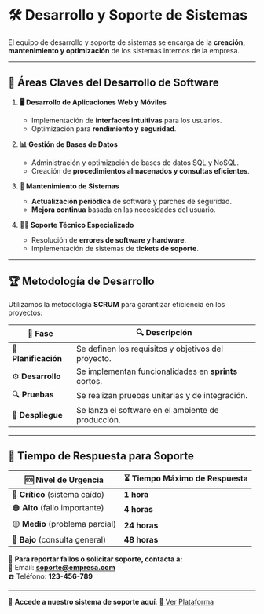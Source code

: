 # 🛠️ Desarrollo y Soporte de Sistemas

El equipo de desarrollo y soporte de sistemas se encarga de la **creación, mantenimiento y optimización** de los sistemas internos de la empresa.

---

## 🚀 **Áreas Claves del Desarrollo de Software**
1. **🖥️ Desarrollo de Aplicaciones Web y Móviles**  
   - Implementación de **interfaces intuitivas** para los usuarios.  
   - Optimización para **rendimiento y seguridad**.

2. **📊 Gestión de Bases de Datos**  
   - Administración y optimización de bases de datos SQL y NoSQL.  
   - Creación de **procedimientos almacenados y consultas eficientes**.

3. **🔄 Mantenimiento de Sistemas**  
   - **Actualización periódica** de software y parches de seguridad.  
   - **Mejora continua** basada en las necesidades del usuario.

4. **👨‍💻 Soporte Técnico Especializado**  
   - Resolución de **errores de software y hardware**.  
   - Implementación de sistemas de **tickets de soporte**.

---

## 🏆 **Metodología de Desarrollo**
Utilizamos la metodología **SCRUM** para garantizar eficiencia en los proyectos:  

| 🔹 Fase            | 🔍 Descripción |
|----------------|----------------|
| 📌 **Planificación** | Se definen los requisitos y objetivos del proyecto. |
| ⚙️ **Desarrollo**   | Se implementan funcionalidades en **sprints** cortos. |
| 🔍 **Pruebas**      | Se realizan pruebas unitarias y de integración. |
| 🚀 **Despliegue**   | Se lanza el software en el ambiente de producción. |

---

## 🎯 **Tiempo de Respuesta para Soporte**
| 🆘 Nivel de Urgencia | ⏳ Tiempo Máximo de Respuesta |
|------------------|-----------------------|
| 🔴 **Crítico** (sistema caído) | **1 hora** |
| 🟠 **Alto** (fallo importante) | **4 horas** |
| 🟡 **Medio** (problema parcial) | **24 horas** |
| 🔵 **Bajo** (consulta general) | **48 horas** |

📢 **Para reportar fallos o solicitar soporte, contacta a:**  
📧 Email: **soporte@empresa.com**  
☎️ Teléfono: **123-456-789**  

---
🔗 **Accede a nuestro sistema de soporte aquí**: [📄 Ver Plataforma](#)
